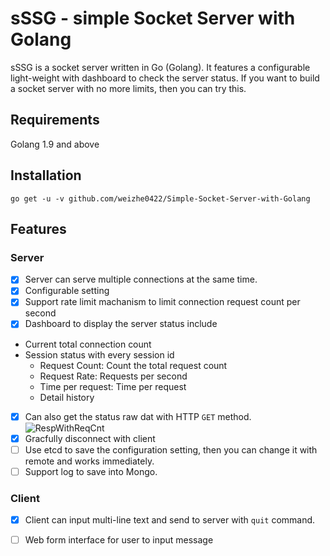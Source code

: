 # sSSG - simple Socket Server with Golang

sSSG is a socket server written in Go (Golang). It features a configurable light-weight with dashboard to check the server status. If you want to build a socket server with no more limits, then you can try this.

## Requirements
Golang 1.9 and above

## Installation
`go get -u -v github.com/weizhe0422/Simple-Socket-Server-with-Golang`

## Features
### Server
- [X] Server can serve multiple connections at the same time.
- [X] Configurable setting 
- [X] Support rate limit machanism to limit connection request count per second
- [X] Dashboard to display the server status include 
 - Current total connection count
 - Session status with every session id
    - Request Count: Count the total request count
    - Request Rate: Requests per second
    - Time per request: Time per request
    - Detail history
- [X] Can also get the status raw dat with HTTP `GET` method.
![RespWithReqCnt](https://github.com/weizhe0422/TCPServerWithGolang/blob/develop/img/RespWithReqCnt.png)
- [X] Gracfully disconnect with client
- [ ] Use etcd to save the configuration setting, then you can change it with remote and works immediately.
- [ ] Support log to save into Mongo.

### Client
- [X] Client can input multi-line text and send to server with `quit` command.
- [ ] Web form interface for user to input message

